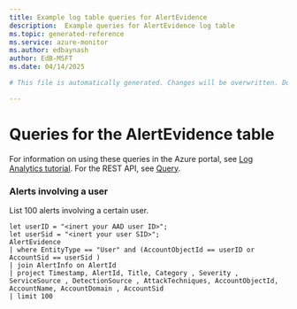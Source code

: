 ```yaml
---
title: Example log table queries for AlertEvidence
description:  Example queries for AlertEvidence log table
ms.topic: generated-reference
ms.service: azure-monitor
ms.author: edbaynash
author: EdB-MSFT
ms.date: 04/14/2025

# This file is automatically generated. Changes will be overwritten. Do not change this file directly. 

---
```


# Queries for the AlertEvidence table

For information on using these queries in the Azure portal, see [Log Analytics tutorial](/azure/azure-monitor/logs/log-analytics-tutorial). For the REST API, see [Query](/azure/azure-monitor/logs/api/overview).


### Alerts involving a user  


List 100 alerts involving a certain user.  

```query
let userID = "<inert your AAD user ID>";
let userSid = "<inert your user SID>";
AlertEvidence
| where EntityType == "User" and (AccountObjectId == userID or AccountSid == userSid )
| join AlertInfo on AlertId
| project Timestamp, AlertId, Title, Category , Severity , ServiceSource , DetectionSource , AttackTechniques, AccountObjectId, AccountName, AccountDomain , AccountSid  
| limit 100
```

